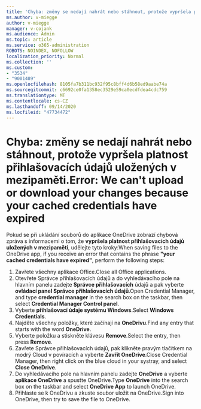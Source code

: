 ```yaml
---
title: 'Chyba: změny se nedají nahrát nebo stáhnout, protože vypršela platnost přihlašovacích údajů uložených v mezipaměti.'
ms.author: v-miegge
author: v-miegge
manager: v-cojank
ms.audience: Admin
ms.topic: article
ms.service: o365-administration
ROBOTS: NOINDEX, NOFOLLOW
localization_priority: Normal
ms.collection: ''
ms.custom:
- "3534"
- "9001489"
ms.openlocfilehash: 8105fa7b311bc932f95c8bff4d6b58ed9aabe74a
ms.sourcegitcommit: c6692ce0fa1358ec3529e59ca0ecdfdea4cdc759
ms.translationtype: MT
ms.contentlocale: cs-CZ
ms.lasthandoff: 09/14/2020
ms.locfileid: "47734472"
---
```

# <a name="error-we-cant-upload-or-download-your-changes-because-your-cached-credentials-have-expired"></a><span data-ttu-id="96a14-102">Chyba: změny se nedají nahrát nebo stáhnout, protože vypršela platnost přihlašovacích údajů uložených v mezipaměti.</span><span class="sxs-lookup"><span data-stu-id="96a14-102">Error: We can't upload or download your changes because your cached credentials have expired</span></span>

<span data-ttu-id="96a14-103">Pokud se při ukládání souborů do aplikace OneDrive zobrazí chybová zpráva s informacemi o tom, že **vypršela platnost přihlašovacích údajů uložených v mezipaměti**, udělejte tyto kroky:</span><span class="sxs-lookup"><span data-stu-id="96a14-103">When saving files to the OneDrive app, if you receive an error that contains the phrase **"your cached credentials have expired"**, perform the following steps:</span></span>

1. <span data-ttu-id="96a14-104">Zavřete všechny aplikace Office.</span><span class="sxs-lookup"><span data-stu-id="96a14-104">Close all Office applications.</span></span>
1. <span data-ttu-id="96a14-105">Otevřete Správce přihlašovacích údajů a do vyhledávacího pole na hlavním panelu zadejte **Správce přihlašovacích** údajů a pak vyberte **ovládací panel Správce přihlašovacích údajů**.</span><span class="sxs-lookup"><span data-stu-id="96a14-105">Open Credential Manager, and type **credential manager** in the search box on the taskbar, then select **Credential Manager Control panel**.</span></span>
1. <span data-ttu-id="96a14-106">Vyberte **přihlašovací údaje systému Windows**.</span><span class="sxs-lookup"><span data-stu-id="96a14-106">Select **Windows Credentials**.</span></span>
1. <span data-ttu-id="96a14-107">Najděte všechny položky, které začínají na **OneDrivu**.</span><span class="sxs-lookup"><span data-stu-id="96a14-107">Find any entry that starts with the word **OneDrive**.</span></span>
1. <span data-ttu-id="96a14-108">Vyberte položku a stiskněte klávesu **Remove**.</span><span class="sxs-lookup"><span data-stu-id="96a14-108">Select the entry, then press **Remove**.</span></span>
1. <span data-ttu-id="96a14-109">Zavřete Správce přihlašovacích údajů, pak klikněte pravým tlačítkem na modrý Cloud v povíracích a vyberte **Zavřít OneDrive**.</span><span class="sxs-lookup"><span data-stu-id="96a14-109">Close Credential Manager, then right click on the blue cloud in your systray, and select **Close OneDrive**.</span></span>
1. <span data-ttu-id="96a14-110">Do vyhledávacího pole na hlavním panelu zadejte **OneDrive** a vyberte **aplikace OneDrive** a spusťte OneDrive.</span><span class="sxs-lookup"><span data-stu-id="96a14-110">Type **OneDrive** into the search box on the taskbar and select **OneDrive App** to launch OneDrive.</span></span>
1. <span data-ttu-id="96a14-111">Přihlaste se k OneDrivu a zkuste soubor uložit na OneDrive.</span><span class="sxs-lookup"><span data-stu-id="96a14-111">Sign into OneDrive, then try to save the file to OneDrive.</span></span>
